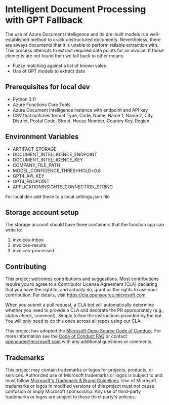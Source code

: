 # Intelligent Document Processing with GPT Fallback

The use of Azure Document Intelligence and its pre-built models is a well-established method to crack unstructured documents. Nevertheless, there are always documents that it is unable to perform reilable extraction with. This process attempts to extract required data points for an invoice. If those elements are not found then we fall back to other means.
- Fuzzy matching against a list of known vales
- Use of GPT models to extract data

## Prerequisites for local dev
* Python 3.11
* Azure Functions Core Tools
* Azure Document Intelligence instance with endpoint and API key
* CSV that matches format Type, Code, Name, Name 1, Name 2, City, District, Postal Code, Street, House Number, Country Key, Region

## Environment Variables
* ARTIFACT_STORAGE
* DOCUMENT_INTELLIGENCE_ENDPOINT
* DOCUMENT_INTELLIGENCE_KEY
* COMPANY_FILE_PATH
* MODEL_CONFIDENCE_THRESHHOLD=0.8
* GPT4_API_KEY
* GPT4_ENDPOINT
* APPLICATIONINSIGHTS_CONNECTION_STRING

For local dev add these to a local.settings.json file 

## Storage account setup
The storage account should have three containers that the function app can write to:
1. invoices-inbox
2. invoices-results
3. invoices-processed

## Contributing

This project welcomes contributions and suggestions.  Most contributions require you to agree to a
Contributor License Agreement (CLA) declaring that you have the right to, and actually do, grant us
the rights to use your contribution. For details, visit https://cla.opensource.microsoft.com.

When you submit a pull request, a CLA bot will automatically determine whether you need to provide
a CLA and decorate the PR appropriately (e.g., status check, comment). Simply follow the instructions
provided by the bot. You will only need to do this once across all repos using our CLA.

This project has adopted the [Microsoft Open Source Code of Conduct](https://opensource.microsoft.com/codeofconduct/).
For more information see the [Code of Conduct FAQ](https://opensource.microsoft.com/codeofconduct/faq/) or
contact [opencode@microsoft.com](mailto:opencode@microsoft.com) with any additional questions or comments.

## Trademarks

This project may contain trademarks or logos for projects, products, or services. Authorized use of Microsoft 
trademarks or logos is subject to and must follow 
[Microsoft's Trademark & Brand Guidelines](https://www.microsoft.com/en-us/legal/intellectualproperty/trademarks/usage/general).
Use of Microsoft trademarks or logos in modified versions of this project must not cause confusion or imply Microsoft sponsorship.
Any use of third-party trademarks or logos are subject to those third-party's policies.
